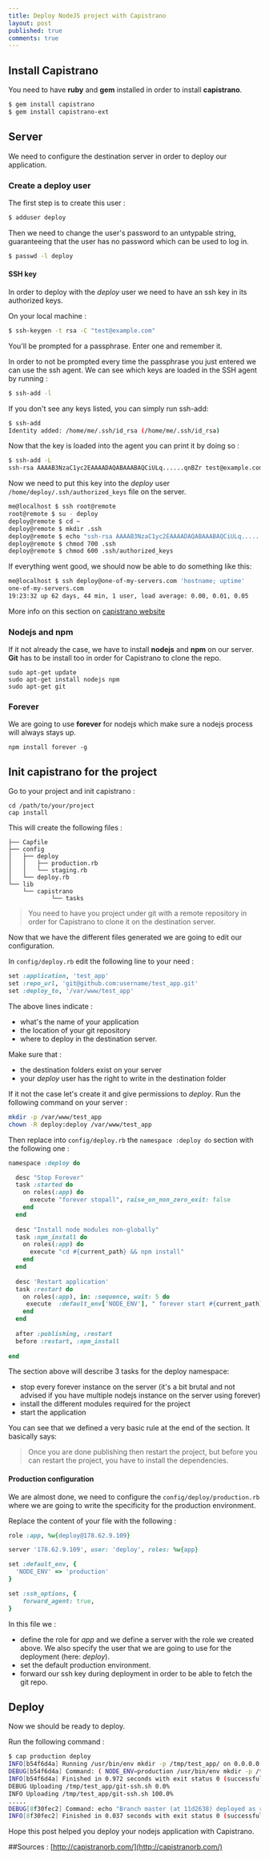 ```yaml
---
title: Deploy NodeJS project with Capistrano
layout: post
published: true
comments: true
---
```


## Install Capistrano

You need to have **ruby** and **gem** installed in order to install **capistrano**.

```bash
$ gem install capistrano
$ gem install capistrano-ext
```

## Server

We need to configure the destination server in order to deploy our application.

### Create a deploy user

The first step is to create this user :

```bash
$ adduser deploy
```
Then we need to change the user's password to an untypable string, guaranteeing that the user has no password which can be used to log in.

```bash
$ passwd -l deploy
```

#### SSH key

In order to deploy with the *deploy* user we need to have an ssh key in its authorized keys.

On your local machine :

```bash
$ ssh-keygen -t rsa -C "test@example.com"
```
You'll be prompted for a passphrase. Enter one and remember it.

In order to not be prompted every time the passphrase you just entered we can use the ssh agent.
We can see which keys are loaded in the SSH agent by running :

```bash
$ ssh-add -l
```

If you don't see any keys listed, you can simply run ssh-add:

```bash
$ ssh-add
Identity added: /home/me/.ssh/id_rsa (/home/me/.ssh/id_rsa)
```
Now that the key is loaded into the agent you can print it by doing so :

```bash
$ ssh-add -L
ssh-rsa AAAAB3NzaC1yc2EAAAADAQABAAABAQCiULq......qnBZr test@example.com
```

Now we need to put this key into the *deploy* user `/home/deploy/.ssh/authorized_keys` file on the server.

```bash
me@localhost $ ssh root@remote
root@remote $ su - deploy
deploy@remote $ cd ~
deploy@remote $ mkdir .ssh
deploy@remote $ echo "ssh-rsa AAAAB3NzaC1yc2EAAAADAQABAAABAQCiULq........qnBZr test@example.com" >> .ssh/authorized_keys
deploy@remote $ chmod 700 .ssh
deploy@remote $ chmod 600 .ssh/authorized_keys
```

If everything went good, we should now be able to do something like this:

```bash
me@localhost $ ssh deploy@one-of-my-servers.com 'hostname; uptime'
one-of-my-servers.com
19:23:32 up 62 days, 44 min, 1 user, load average: 0.00, 0.01, 0.05
```

More info on this section on [capistrano website](http://capistranorb.com/documentation/getting-started/authentication-and-authorisation/)

### Nodejs and npm

If it not already the case, we have to install **nodejs** and **npm** on our server.
**Git** has to be install too in order for Capistrano to clone the repo.


```
sudo apt-get update
sudo apt-get install nodejs npm
sudo apt-get git
```

### Forever

We are going to use **forever** for nodejs which make sure a nodejs process will always stays up.

```
npm install forever -g
```


## Init capistrano for the project

Go to your project and init capistrano :

```
cd /path/to/your/project
cap install
```

This will create the following files :

```
├── Capfile
├── config
│   ├── deploy
│   │   ├── production.rb
│   │   └── staging.rb
│   └── deploy.rb
└── lib
    └── capistrano
            └── tasks
```

>You need to have you project under git with a remote repository in order for Capistrano to clone it on the destination server.

Now that we have the different files generated we are going to edit our configuration.

In `config/deploy.rb` edit the following line to your need :

```ruby
set :application, 'test_app'
set :repo_url, 'git@github.com:username/test_app.git'
set :deploy_to, '/var/www/test_app'
```
The above lines indicate :

- what's the name of your application
- the location of your git repository 
- where to deploy in the destination server.

Make sure that :

- the destination folders exist on your server
- your *deploy* user has the right to write in the destination folder
 
If it not the case let's create it and give permissions to *deploy*. Run the following command on your server :

```bash
mkdir -p /var/www/test_app
chown -R deploy:deploy /var/www/test_app
```  

Then replace into `config/deploy.rb` the `namespace :deploy do` section with the following one :

```ruby
namespace :deploy do

  desc "Stop Forever"
  task :started do
    on roles(:app) do
      execute "forever stopall", raise_on_non_zero_exit: false
    end
  end
 
  desc "Install node modules non-globally"
  task :npm_install do
    on roles(:app) do
      execute "cd #{current_path} && npm install"
    end
  end
 
  desc 'Restart application'
  task :restart do
    on roles(:app), in: :sequence, wait: 5 do
	 execute  :default_env['NODE_ENV'], " forever start #{current_path}/app.js", raise_on_non_zero_exit: true
    end
  end
 
  after :publishing, :restart
  before :restart, :npm_install
 
end

```

The section above will describe 3 tasks for the deploy namespace:

- stop every forever instance on the server (it's a bit brutal and not advised if you have multiple nodejs instance on the server using forever)
- install the different modules required for the project
- start the application

You can see that we defined a very basic rule at the end of the section. It basically says:
>Once you are done publishing then restart the project, but before you can restart the project, you have to install the dependencies.



#### Production configuration
We are almost done, we need to configure the `config/deploy/production.rb` where we are going to write the specificity for the production environment.

Replace the content of your file with the following :

```ruby
role :app, %w{deploy@178.62.9.109}

server '178.62.9.109', user: 'deploy', roles: %w{app}

set :default_env, {
  'NODE_ENV' => 'production'
}

set :ssh_options, {
    forward_agent: true,
}

```

In this file we :
 
- define the role for *app* and we define a server with the role we created above. We also specify the user that we are going to use for the deployment (here: *deploy*).
- set the default production environment.
- forward our ssh key during deployment in order to be able to fetch the git repo.

## Deploy

Now we should be ready to deploy.

Run the following command :

```bash
$ cap production deploy
INFO[b54f6d4a] Running /usr/bin/env mkdir -p /tmp/test_app/ on 0.0.0.0
DEBUG[b54f6d4a] Command: ( NODE_ENV=production /usr/bin/env mkdir -p /tmp/test_app/ )
INFO[b54f6d4a] Finished in 0.972 seconds with exit status 0 (successful).
DEBUG Uploading /tmp/test_app/git-ssh.sh 0.0%
INFO Uploading /tmp/test_app/git-ssh.sh 100.0%
.....
DEBUG[8f30fec2] Command: echo "Branch master (at 11d2638) deployed as release 20140818152948 by wendannor" >> /var/www/test_app/revisions.log
INFO[8f30fec2] Finished in 0.037 seconds with exit status 0 (successful).
```

Hope this post helped you deploy your nodejs application with Capistrano.

##Sources :
[http://capistranorb.com/](http://capistranorb.com/)
